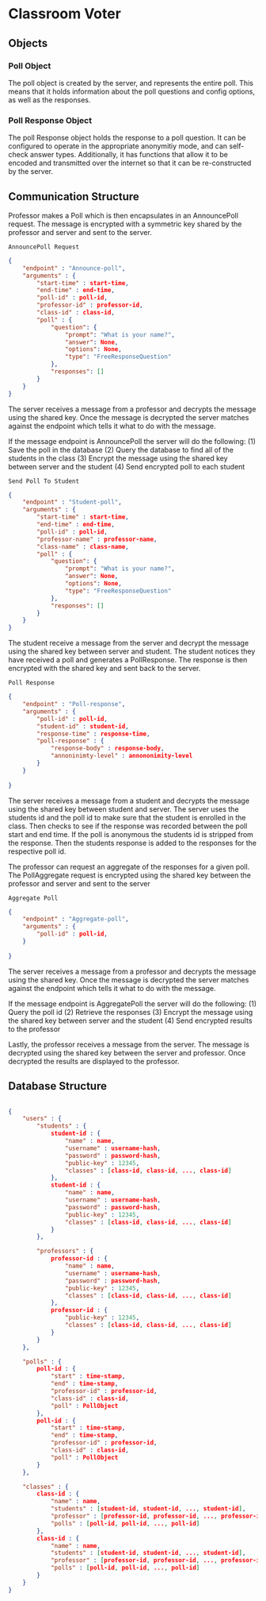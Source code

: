 # Classroom Voter


## Objects

### Poll Object
The poll object is created by the server, and represents the entire poll. This means that it holds information about the poll questions and config options, as well as the responses.

### Poll Response Object
The poll Response object holds the response to a poll question. It can be configured to operate in the appropriate anonymitiy mode, and can self-check answer types. Additionally, it has functions that allow it to be encoded and transmitted over the internet so that it can be re-constructed by the server.

## Communication Structure
Professor makes a Poll which is then encapsulates in an AnnouncePoll request.  The message is encrypted with a symmetric key shared by the professor and server and sent to the server.

`AnnouncePoll Request`
```json
{
    "endpoint" : "Announce-poll", 
    "arguments" : {
        "start-time" : start-time,
        "end-time" : end-time,
        "poll-id" : poll-id,
        "professor-id" : professor-id,
        "class-id" : class-id,
        "poll" : {
            "question": {
                "prompt": "What is your name?", 
                "answer": None,
                "options": None, 
                "type": "FreeResponseQuestion"
            }, 
            "responses": []
        }
    }
}
```

The server receives a message from a professor and decrypts the message using the shared key.  Once the message is decrypted the server matches against the endpoint which tells it what to do with the message.  

If the message endpoint is AnnouncePoll the server will do the following:
(1) Save the poll in the database
(2) Query the database to find all of the students in the class
(3) Encrypt the message using the shared key between server and the student
(4) Send encrypted poll to each student

`Send Poll To Student`
```json
{
    "endpoint" : "Student-poll", 
    "arguments" : {
        "start-time" : start-time,
        "end-time" : end-time,
        "poll-id" : poll-id,
        "professor-name" : professor-name,
        "class-name" : class-name,
        "poll" : {
            "question": {
                "prompt": "What is your name?", 
                "answer": None,
                "options": None, 
                "type": "FreeResponseQuestion"
            }, 
            "responses": []
        }
    }
}
```

The student receive a message from the server and decrypt the message using the shared key between server and student.  The student notices they have received a poll and generates a PollResponse.  The response is then encrypted with the shared key and sent back to the server.

`Poll Response`
```json
{
    "endpoint" : "Poll-response", 
    "arguments" : {
        "poll-id" : poll-id,
        "student-id" : student-id,
        "response-time" : response-time,
        "poll-response" : {
            "response-body" : response-body,
            "annoninimty-level" : annononimity-level
        }
    }
    
}
``` 

The server receives a message from a student and decrypts the message using the shared key between student and server.  The server uses the students id and the poll id to make sure that the student is enrolled in the class.  Then checks to see if the response was recorded between the poll start and end time.  If the poll is anonymous the students id is stripped from the response.  Then the students response is added to the responses for the respective poll id.

The professor can request an aggregate of the responses for a given poll.  The PollAggregate request is encrypted using the shared key between the professor and server and sent to the server

`Aggregate Poll`
```json
{
    "endpoint" : "Aggregate-poll", 
    "arguments" : {
        "poll-id" : poll-id,
    }
    
}
```

The server receives a message from a professor and decrypts the message using the shared key.  Once the message is decrypted the server matches against the endpoint which tells it what to do with the message. 

If the message endpoint is AggregatePoll the server will do the following:
(1) Query the poll id
(2) Retrieve the responses
(3) Encrypt the message using the shared key between server and the student
(4) Send encrypted results to the professor

Lastly, the professor receives a message from the server.  The message is decrypted using the shared key between the server and professor.  Once decrypted the results are displayed to the professor.




## Database Structure
```json

{
    "users" : {
        "students" : {
            student-id : {
                "name" : name,
                "username" : username-hash,
                "password" : password-hash,
                "public-key" : 12345,
                "classes" : [class-id, class-id, ..., class-id]
            },
            student-id : {
                "name" : name,
                "username" : username-hash,
                "password" : password-hash,
                "public-key" : 12345,
                "classes" : [class-id, class-id, ..., class-id]
            }
        },

        "professors" : {
            professor-id : {
                "name" : name,
                "username" : username-hash,
                "password" : password-hash,
                "public-key" : 12345,
                "classes" : [class-id, class-id, ..., class-id]
            },
            professor-id : {
                "public-key" : 12345,
                "classes" : [class-id, class-id, ..., class-id]
            }
        }
    },

    "polls" : {
        poll-id : {
            "start" : time-stamp,
            "end" : time-stamp,
            "professor-id" : professor-id,
            "class-id" : class-id,
            "poll" : PollObject
        },
        poll-id : {
            "start" : time-stamp,
            "end" : time-stamp,
            "professor-id" : professor-id,
            "class-id" : class-id,
            "poll" : PollObject
        }
    },

    "classes" : {
        class-id : {
            "name" : name,
            "students" : [student-id, student-id, ..., student-id],
            "professor" : [professor-id, professor-id, ..., professor-id],
            "polls" : [poll-id, poll-id, ..., poll-id]
        }, 
        class-id : {
            "name" : name,
            "students" : [student-id, student-id, ..., student-id],
            "professor" : [professor-id, professor-id, ..., professor-id],
            "polls" : [poll-id, poll-id, ..., poll-id]
        }
    }
}

```

